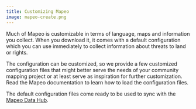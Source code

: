 ```yaml
---
title: Customizing Mapeo
image: mapeo-create.png
---
```


Much of Mapeo is customizable in terms of language, maps and information you collect. When you download it, it comes with a default configuration which you can use immediately to collect information about threats to land or rights.

The configuration can be customized, so we provide a few customized configuration files that might better serve the needs of your community mapping project or at least serve as inspiration for further customization. Read the <app-button :inline="true" :color="true" localurl=":8086/all/docs.mapeo.app">Mapeo documentation</app-button> to learn how to load the configuration files.

The default configuration files come ready to be used to sync with the [Mapeo Data Hub](/mapping-and-monitoring#mapeo-data-hub).

<app-button :color="true" localurl=":8087" download="/mapeo/mapeo-workshop-dweb-v1.0.0.mapeosettings" text="Download config"></app-button>

<app-button localurl=":8086/all/https://docs.mapeo.app/complete-reference-guide/mapeo-mobile-installation-setup/importing-configurations" text="Read documentation"></app-button>
